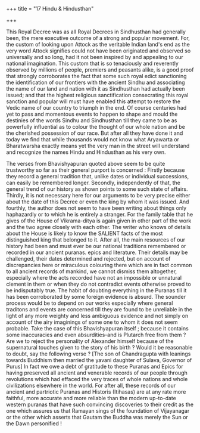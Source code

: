 +++
title = "17 Hindu & Hindusthan"

+++

This Royal Decree was as all Royal Decrees in Sindhusthan had generally been, the mere executive outcome of a strong and popular movement. For, the custom of looking upon Attock as the veritable Indian land's end as the very word Attock signifies could not have been originated and observed so universally and so long, had it not been inspired by and appealing to our national imagination. This custom that is so tenaciously and reverently observed by millions of people, premiers and peasants alike, is a good proof that strongly corroborates the fact that some such royal edict sanctioning the identification of our frontiers with the ancient Sindhu and associating the name of our land and nation with it as Sindhusthan had actually been issued; and that the highest religious sanctification consecrating this royal sanction and popular will must have enabled this attempt to restore the Vedic name of our country to triumph in the end. Of course centuries had yet to pass and momentous events to happen to shape and mould the destinies of the words Sindhu and Sindhusthan till they came to be as powerfully influential as to colour the thought of our whole nation and be the cherished possession of our race. But after all they have done it and today we find that while thousands would not know what Aryawarta or Bharatwarsha exactly means yet the very man in the street will understand and recognize the names Hindu and Hindusthan as his very own. 

The verses from Bhavishyapuran quoted above seem to be quite trustworthy so far as their general purport is concerned : Firstly because they record a general tradition that, unlike dates or individual successions, can easily be remembered longer. Secondly, independently of that, the general trend of our history as shown points to some such state of affairs. Thirdly, it is not necessary here for our arguments to be very precise either about the date of this Decree or even the king by whom it was issued. And fourthly, the author does not seem to have been writing about things only haphazardly or to which he is entirely a stranger. For the family table that he gives of the House of Vikrama-ditya is again given in other part of the work and the two agree closely with each other. The writer who knows of details about the House is likely to know the SALIENT facts of the most distinguished king that belonged to it. After all, the main resources of our history had been and must ever be our national traditions remembered or recorded in our ancient puranas. epics and literature. Their details may be challenged, their dates determined and rejected, but on account of discrepancies here or miraculous colouring there which are in fact common to all ancient records of mankind, we cannot dismiss them altogether, especially where the acts recorded have not an impossible or unnatural clement in them or when they do not contradict events otherwise proved to be indisputably true. The habit of doubting everything in the Puranas till it has been corroborated by some foreign evidence is absurd. The sounder process would be to depend on our works especially where general traditons and events are concerned till they are found to be unreliable in the light of any more weighty and less ambiguous evidence and not simply on account of the airy imaginings of some one to whom it does not seem probable. Take the case of this Bhavishyapuran itself ; because it contains some inaccuracies and even absurdities-and is Plutarch free from them ? Are we to reject the personality of Alexander himself because of the supernatural touches given to the story of his birth ? Would it be reasonable to doubt, say the following verse ? [The son of Chandragupta with leanings towards Buddhism then married the yavani daughter of Sulava, Governor of Purus] In fact we owe a debt of gratitude to these Puranas and Epics for having preserved all ancient and venerable records of our people through revolutions which had effaced the very traces of whole nations and whole civilizations elsewhere in the world. For after all, these records of our ancient and partriotic Puranas and Historis (Itihasas) are at any rate more faithful, more accurate and more reliable than the modern up-to-date western puranas that have such convincing discoveries to their credit as the one which assures us that Ramayan sings of the foundation of Vijayanagar or the other which asserts that Gautam the Buddha was merely the Sun or the Dawn personified ! 
